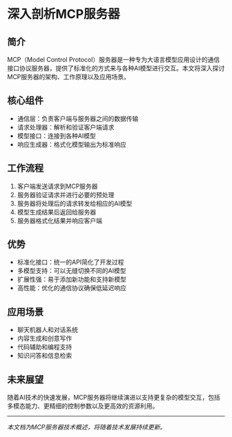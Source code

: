# 深入剖析MCP服务器

## 简介
MCP（Model Control Protocol）服务器是一种专为大语言模型应用设计的通信接口协议服务器，提供了标准化的方式来与各种AI模型进行交互。本文将深入探讨MCP服务器的架构、工作原理以及应用场景。

## 核心组件
- 通信层：负责客户端与服务器之间的数据传输
- 请求处理器：解析和验证客户端请求
- 模型接口：连接到各种AI模型
- 响应生成器：格式化模型输出为标准响应

## 工作流程
1. 客户端发送请求到MCP服务器
2. 服务器验证请求并进行必要的预处理
3. 服务器将处理后的请求转发给相应的AI模型
4. 模型生成结果后返回给服务器
5. 服务器格式化结果并响应客户端

## 优势
- 标准化接口：统一的API简化了开发过程
- 多模型支持：可以无缝切换不同的AI模型
- 扩展性强：易于添加新功能和支持新模型
- 高性能：优化的通信协议确保低延迟响应

## 应用场景
- 聊天机器人和对话系统
- 内容生成和创意写作
- 代码辅助和编程支持
- 知识问答和信息检索

## 未来展望
随着AI技术的快速发展，MCP服务器将继续演进以支持更复杂的模型交互，包括多模态能力、更精细的控制参数以及更高效的资源利用。

---

*本文档为MCP服务器技术概述，将随着技术发展持续更新。*